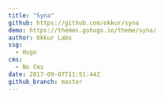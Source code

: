 ```yaml
---
title: "Syna"
github: https://github.com/okkur/syna
demo: https://themes.gohugo.io/theme/syna/
author: Okkur Labs
ssg:
  - Hugo
cms:
  - No Cms
date: 2017-09-07T11:51:44Z
github_branch: master
---
```

